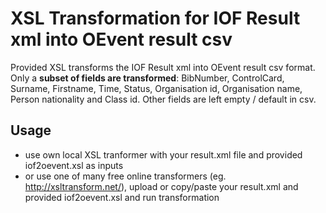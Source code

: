# XSL Transformation for IOF Result xml into OEvent result csv

Provided XSL transforms the IOF Result xml into OEvent result csv format. Only a **subset of fields are transformed**: BibNumber, ControlCard, Surname, Firstname, Time, Status, Organisation id, Organisation name, Person nationality and Class id.
Other fields are left empty / default in csv.

## Usage
- use own local XSL tranformer with your result.xml file and provided iof2oevent.xsl as inputs
- or use one of many free online transformers (eg. http://xsltransform.net/), upload or copy/paste your result.xml and provided iof2oevent.xsl and run transformation
